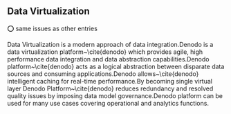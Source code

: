 ## Data Virtualization

:o: same issues as other entries

Data Virtualization is a modern approach of data integration.Denodo is a data virtualization platform~\cite{denodo} which provides agile, high performance data integration and data abstraction capabilities.Denodo platform~\cite{denodo} acts as a logical abstraction between disparate data sources and consuming applications.Denodo allows~\cite{denodo} intelligent caching for real-time performance.By becoming single virtual layer Denodo Platform~\cite{denodo} reduces redundancy and resolved quality issues by imposing data model governance.Denodo platform can be used for many use cases covering operational and analytics functions.
